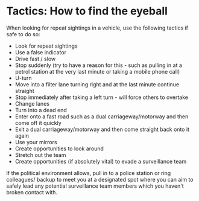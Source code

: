 [Title]: # (Tactics: How to find the eyeball)
[Difficulty]: # (Expert)
[Order]: # (20)

# Tactics: How to find the eyeball

When looking for repeat sightings in a vehicle, use the following tactics if safe to do so:

*   Look for repeat sightings
*   Use a false indicator
*   Drive fast / slow
*   Stop suddenly (try to have a reason for this - such as pulling in at a petrol station at the very last minute or taking a mobile phone call)
*   U-turn
*   Move into a filter lane turning right and at the last minute continue straight
*   Stop immediately after taking a left turn - will force others to overtake
*   Change lanes
*   Turn into a dead end
*   Enter onto a fast road such as a dual carriageway/motorway and then come off it quickly
*   Exit a dual carriageway/motorway and then come straight back onto it again
*   Use your mirrors
*   Create opportunities to look around
*   Stretch out the team
*   Create opportunities (if absolutely vital) to evade a surveillance team

If the political environment allows, pull in to a police station or ring colleagues/ backup to meet you at a designated spot where you can aim to safely lead any potential surveillance team members which you haven't broken contact with.